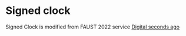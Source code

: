 # Signed clock

Signed Clock is modified from FAUST 2022 service [Digital seconds ago](https://github.com/fausecteam/faustctf-2022-digital-seconds-ago)
